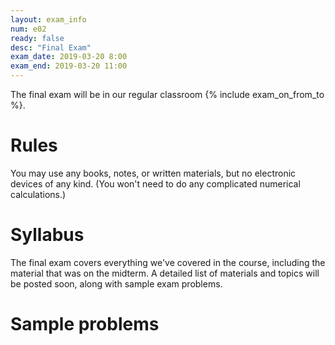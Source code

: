 ```yaml
---
layout: exam_info
num: e02
ready: false
desc: "Final Exam"
exam_date: 2019-03-20 8:00
exam_end: 2019-03-20 11:00
---
```


The final exam will be in our regular classroom {% include exam_on_from_to %}.

# Rules

You may use any books, notes, or written materials, but no electronic
devices of any kind.  (You won't need to do any complicated numerical
calculations.)


# Syllabus

The final exam covers everything we've covered in the course,
including the material that was on the midterm.  A detailed list
of materials and topics will be posted soon, along with sample exam
problems.

# Sample problems

